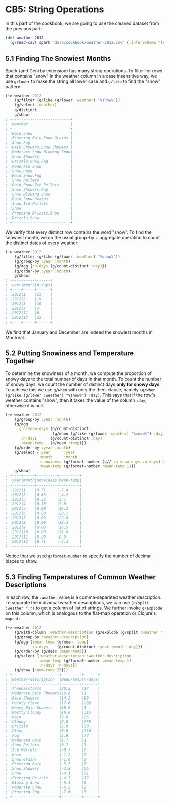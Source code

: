 # CB5: String Operations

In this part of the cookbook, we are going to use the cleaned dataset from the previous part:

```clojure
(def weather-2012
  (g/read-csv! spark "data/cookbook/weather-2012.csv" {:inferSchema "true"}))
```

## 5.1 Finding The Snowiest Months

Spark (and Geni by extension) has many string operations. To filter for rows that contains "snow" in the weather column in a case insensitive way, we use `g/lower` to make the string all lower case and `g/like` to find the "snow" pattern:

```clojure
(-> weather-2012
    (g/filter (g/like (g/lower :weather) "%snow%"))
    (g/select :weather)
    g/distinct
    g/show)
; +--------------------------+
; |weather                   |
; +--------------------------+
; |Rain,Snow                 |
; |Freezing Rain,Snow Grains |
; |Snow,Fog                  |
; |Rain Showers,Snow Showers |
; |Moderate Snow,Blowing Snow|
; |Snow Showers              |
; |Drizzle,Snow,Fog          |
; |Moderate Snow             |
; |Snow,Haze                 |
; |Rain,Snow,Fog             |
; |Snow Pellets              |
; |Rain,Snow,Ice Pellets     |
; |Snow Showers,Fog          |
; |Snow,Blowing Snow         |
; |Rain,Snow Grains          |
; |Snow,Ice Pellets          |
; |Snow                      |
; |Freezing Drizzle,Snow     |
; |Drizzle,Snow              |
; +--------------------------+
```

We verify that every distinct row contains the word "snow". To find the snowiest month, we do the usual group-by + aggregate operation to count the distinct dates of every weather:

```clojure
(-> weather-2012
    (g/filter (g/like (g/lower :weather) "%snow%"))
    (g/group-by :year :month)
    (g/agg {:n-days (g/count-distinct :day)})
    (g/order-by :year :month)
    g/show)
; +----+-----+------+
; |year|month|n-days|
; +----+-----+------+
; |2012|1    |22    |
; |2012|2    |19    |
; |2012|3    |10    |
; |2012|4    |3     |
; |2012|11   |6     |
; |2012|12   |22    |
; +----+-----+------+
```

We find that January and December are indeed the snowiest months in Montréal.

## 5.2 Putting Snowiness and Temperature Together

To determine the snowiness of a month, we compute the proportion of snowy days to the total number of days in that month. To count the number of snowy days, we count the number of distinct days **only for snowy days**. To achieve this we use `g/when` with only the then-clause, namely `(g/when (g/like (g/lower :weather) "%snow%") :day)`. This says that if the row's weather contains "snow", then it takes the value of the column `:day`, otherwise it is null.

```clojure
(-> weather-2012
    (g/group-by :year :month)
    (g/agg
      {:n-snow-days (g/count-distinct
                     (g/when (g/like (g/lower :weather) "%snow%") :day))
       :n-days      (g/count-distinct :day)
       :mean-temp   (g/mean :temp)})
    (g/order-by :year :month)
    (g/select {:year      :year
               :month     :month
               :snowiness (g/format-number (g// :n-snow-days :n-days) 2)
               :mean-temp (g/format-number :mean-temp 1)})
    g/show)
; +----+-----+---------+---------+
; |year|month|snowiness|mean-temp|
; +----+-----+---------+---------+
; |2012|1    |0.71     |-7.4     |
; |2012|2    |0.66     |-4.2     |
; |2012|3    |0.32     |3.1      |
; |2012|4    |0.10     |7.0      |
; |2012|5    |0.00     |16.2     |
; |2012|6    |0.00     |20.1     |
; |2012|7    |0.00     |22.8     |
; |2012|8    |0.00     |22.3     |
; |2012|9    |0.00     |16.5     |
; |2012|10   |0.00     |11.0     |
; |2012|11   |0.20     |0.9      |
; |2012|12   |0.71     |-3.3     |
; +----+-----+---------+---------+
```

Notice that we used `g/format-number` to specify the number of decimal places to show.

## 5.3 Finding Temperatures of Common Weather Descriptions

In each row, the `:weather` value is a comma-separated weather description. To separate the individual weather descriptions, we can use `(g/split :weather ",")` to get a column of list of strings. We further invoke `g/explode` on this column, which is analogous to the flat-map operation or Clojure's `mapcat`:

```clojure
(-> weather-2012
    (g/with-column :weather-description (g/explode (g/split :weather ",")))
    (g/group-by :weather-description)
    (g/agg {:mean-temp (g/mean :temp)
            :n-days    (g/count-distinct :year :month :day)})
    (g/order-by (g/desc :mean-temp))
    (g/select {:weather-description :weather-description
               :mean-temp (g/format-number :mean-temp 1)
               :n-days :n-days})
    (g/show {:num-rows 25}))
; +---------------------+---------+------+
; |weather-description  |mean-temp|n-days|
; +---------------------+---------+------+
; |Thunderstorms        |20.2     |14    |
; |Moderate Rain Showers|19.6     |1     |
; |Rain Showers         |14.2     |99    |
; |Mainly Clear         |12.6     |288   |
; |Heavy Rain Showers   |10.9     |1     |
; |Mostly Cloudy        |10.6     |315   |
; |Rain                 |9.0      |86    |
; |Cloudy               |8.0      |285   |
; |Drizzle              |6.9      |38    |
; |Clear                |6.8      |216   |
; |Fog                  |5.0      |77    |
; |Moderate Rain        |1.7      |1     |
; |Snow Pellets         |0.7      |1     |
; |Ice Pellets          |-0.7     |6     |
; |Haze                 |-1.2     |7     |
; |Snow Grains          |-1.6     |2     |
; |Freezing Rain        |-3.7     |7     |
; |Snow Showers         |-3.8     |25    |
; |Snow                 |-4.1     |71    |
; |Freezing Drizzle     |-4.7     |12    |
; |Blowing Snow         |-5.4     |5     |
; |Moderate Snow        |-5.5     |2     |
; |Freezing Fog         |-7.6     |3     |
; +---------------------+---------+------+
```
